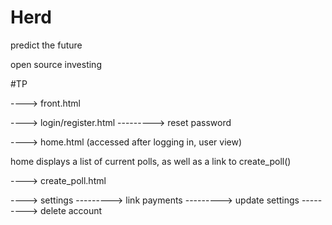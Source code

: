 # Herd
predict the future

open source investing


#TP

----> front.html

----> login/register.html
---------> reset password

----> home.html (accessed after logging in, user view)

home displays a list of current polls, as well as a link to create_poll()

----> create_poll.html

----> settings
---------> link payments
---------> update settings
---------> delete account


